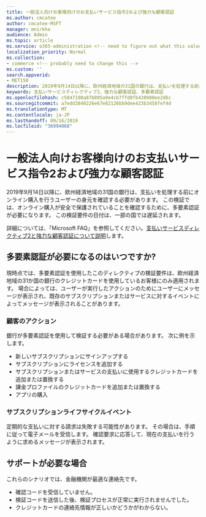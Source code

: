 ```yaml
---
title: 一般法人向けお客様向けのお支払いサービス指令2および強力な顧客認証
ms.author: cmcatee
author: cmcatee-MSFT
manager: mnirkhe
audience: Admin
ms.topic: article
ms.service: o365-administration <!-- need to figure out what this value should be -->
localization_priority: Normal
ms.collection:
- commerce <!-- probably need to change this -->
ms.custom: ''
search.appverid:
- MET150
description: 2019年9月14日以降に、欧州経済地域の31国の銀行は、支払いを処理する前にオンライン購入を行うユーザーの身元を確認する必要があります。
keywords: 支払いサービスディレクティブ2、強力な顧客認証、多要素認証
ms.openlocfilehash: c5047198a87b895a9e4cb7ffd0fb438980ee2d6c
ms.sourcegitcommit: a7edd3840226e67e82126bb9dee423b3458fef4d
ms.translationtype: MT
ms.contentlocale: ja-JP
ms.lasthandoff: 09/16/2019
ms.locfileid: "36994068"
---
```

# <a name="payment-services-directive-2-and-strong-customer-authentication-for-commercial-customers"></a>一般法人向けお客様向けのお支払いサービス指令2および強力な顧客認証

2019年9月14日以降に、欧州経済地域の31国の銀行は、支払いを処理する前にオンライン購入を行うユーザーの身元を確認する必要があります。 この検証では、オンライン購入が安全で保護されていることを確認するために、多要素認証が必要になります。 この検証要件の日付は、一部の国では遅延されます。 

詳細については、「Microsoft FAQ」を参照してください。[支払いサービスディレクティブ2と強力な顧客認証について説明](https://support.microsoft.com/help/4517854/microsoft-account-open-banking-customer-authentication)します。

## <a name="when-is-multi-factor-authentication-required"></a>多要素認証が必要になるのはいつですか?

現時点では、多要素認証を使用したこのディレクティブの検証要件は、欧州経済地域の31か国の銀行のクレジットカードを使用しているお客様にのみ適用されます。 場合によっては、ユーザーが実行したアクションのためにユーザーにメッセージが表示され、既存のサブスクリプションまたはサービスに対するイベントによってメッセージが表示されることがあります。

### <a name="customer-actions"></a>顧客のアクション

銀行が多要素認証を使用して検証する必要がある場合があります。 次に例を示します。
- 新しいサブスクリプションにサインアップする
- サブスクリプションにライセンスを追加する
- サブスクリプションまたはサービスの支払いに使用するクレジットカードを追加または置換する
- 課金プロファイルのクレジットカードを追加または置換する
- アプリの購入

### <a name="subscription-lifecycle-events"></a>サブスクリプションライフサイクルイベント

定期的な支払いに対する請求は失敗する可能性があります。 その場合は、手順に従って電子メールを受信します。 確認要求に応答して、現在の支払いを行うように求めるメッセージが表示されます。

## <a name="need-more-help"></a>サポートが必要な場合

これらのシナリオでは、金融機関が最適な連絡先です。
- 確認コードを受信していません。  
- 検証コードを送信した後、検証プロセスが正常に実行されませんでした。
- クレジットカードの連絡先情報が正しいかどうかがわからない。